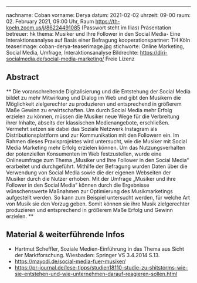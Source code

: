 ---
nachname: Coban
vorname: Derya
datum: 2021-02-02
uhrzeit: 09-00
raum: 02. February 2021, 09:00 Uhr, Raum https://th-koeln.zoom.us/j/86224491085 (Passwort steht im Ilias) Präsentation
betreuer: hk
thema: Musiker und Ihre Follower in den Social Media- Eine Interaktionsanalyse auf Basis einer Befragung
kooperationspartner: TH Köln
teaserimage: coban-derya-teaserimage.jpg
stichworte: Online Marketing, Social Media, Umfrage, Interaktionsanalyse
Bildrechte: https://diri-socialmedia.de/social-media-marketing/  Freie Lizenz


## Abstract

** Die voranschreitende Digitalisierung und die Entstehung der Social Media bildet zu mehr Mitwirkung und Dialog im Web und gibt den Musikern die Möglichkeit zielgerechter zu produzieren und entsprechend in größerem Maße Gewinn zu erwirtschaften. Um durch Social Media mehr Erfolg erzielen zu können, müssen die Musiker neue Wege für die Verbreitung ihrer Inhalte, abseits der klassischen Medienangebote, erschließen. Vermehrt setzen sie dabei das Soziale Netzwerk Instagram als Distributionsplattform und zur Kommunikation mit den Followern ein. Im Rahmen dieses Praxisprojektes wird untersucht, wie die Musiker mit Social Media Marketing mehr Erfolg erzielen können. Um das Nutzungsverhalten der potenziellen Konsumenten im Web festzustellen, wurde eine Onlineumfrage zum Thema „Musiker und Ihre Follower in den Social Media“ erarbeitet und durchgeführt. Mithilfe der Befragung wurden Daten über die Verwendung von Social Media sowie die der eigenen Webseiten der Musiker durch die Nutzer erhoben. Mit der Umfrage „Musiker und ihre Follower in den Social Media“ können durch die Ergebnisse wünschenswerte Maßnahmen zur Optimierung des Musikmarketings aufgestellt werden. So kann zum Beispiel untersucht werden, für welche Art von Musik sie den Vorzug geben. Somit können sie ihre Musik zielgerechter produzieren und entsprechend in größerem Maße Erfolg und Gewinn erzielen. ** 

## Material & weiterführende Infos

- Hartmut Scheffler, Soziale Medien-Einführung in das Thema aus Sicht der Marktforschung. Wiesbaden: Springer VS 3.4.2014 S.13.
- https://mayodi.de/social-media-fuer-musiker/
- https://pr-journal.de/lese-tipps/studien18110-studie-zu-shitstorms-wie-sie-entstehen-und-wie-unternehmen-darauf-reagieren-sollen.html


